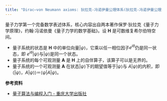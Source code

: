 ```yaml
---
title: "Dirac–von Neumann axioms: 狄拉克-冯诺伊曼公理体系(狄拉克-冯诺伊曼公理集)"
---
```


量子力学第一个完备数学表述体系，核心内容出自两本著作保罗·狄拉克《量子力学原理》，约翰·冯诺依曼《量子力学的数学基础》。设 <strong>H</strong> 是可数维复希尔伯特空间。 
- 量子系统的状态是 <strong>H</strong> 中的单位向量$|\psi \rangle$，它乘以任一相位因子$e^{iθ}$仍是同一状态，即 $e^{iθ}|\psi \rangle$与$|\psi \rangle$是同一个状态。 
- 量子系统的每个可观测量 <strong>A</strong> 是 <strong>H</strong> 上的自伴算子，该算子可以是无界的。 
- 量子系统的一个可观测量 <strong>A</strong> 在状态$|\psi \rangle$下的期望值等于$|\psi \rangle$与 $A|\psi \rangle$的内积，即$\langle |\psi \rangle，A|\psi \rangle \rangle ＝ \langle\psi|A|\psi \rangle$。

**参考资料**
- [量子算法与编程入门 - 重庆大学出版社](http://www.cqup.com.cn/index.php?m=content&c=index&a=show&catid=40&id=15006)